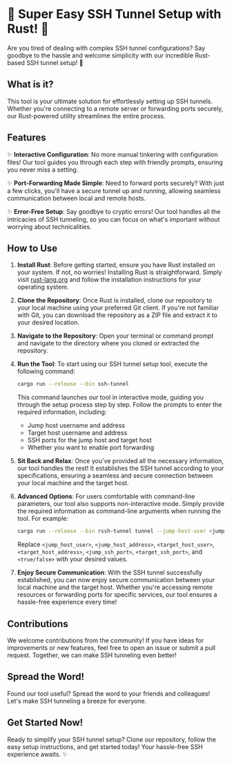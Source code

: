 # 🌟 Super Easy SSH Tunnel Setup with Rust! 🌟

Are you tired of dealing with complex SSH tunnel configurations? Say goodbye to the hassle and welcome simplicity with our incredible Rust-based SSH tunnel setup! 🎉

## What is it?

This tool is your ultimate solution for effortlessly setting up SSH tunnels. Whether you're connecting to a remote server or forwarding ports securely, our Rust-powered utility streamlines the entire process.

## Features

✨ **Interactive Configuration**: No more manual tinkering with configuration files! Our tool guides you through each step with friendly prompts, ensuring you never miss a setting.

✨ **Port-Forwarding Made Simple**: Need to forward ports securely? With just a few clicks, you'll have a secure tunnel up and running, allowing seamless communication between local and remote hosts.

✨ **Error-Free Setup**: Say goodbye to cryptic errors! Our tool handles all the intricacies of SSH tunneling, so you can focus on what's important without worrying about technicalities.

## How to Use

1. **Install Rust**: Before getting started, ensure you have Rust installed on your system. If not, no worries! Installing Rust is straightforward. Simply visit [rust-lang.org](https://www.rust-lang.org/) and follow the installation instructions for your operating system.

2. **Clone the Repository**: Once Rust is installed, clone our repository to your local machine using your preferred Git client. If you're not familiar with Git, you can download the repository as a ZIP file and extract it to your desired location.

3. **Navigate to the Repository**: Open your terminal or command prompt and navigate to the directory where you cloned or extracted the repository.

4. **Run the Tool**: To start using our SSH tunnel setup tool, execute the following command:

    ```bash
    cargo run --release --bin ssh-tunnel
    ```

   This command launches our tool in interactive mode, guiding you through the setup process step by step. Follow the prompts to enter the required information, including:

    - Jump host username and address
    - Target host username and address
    - SSH ports for the jump host and target host
    - Whether you want to enable port forwarding

5. **Sit Back and Relax**: Once you've provided all the necessary information, our tool handles the rest! It establishes the SSH tunnel according to your specifications, ensuring a seamless and secure connection between your local machine and the target host.

6. **Advanced Options**: For users comfortable with command-line parameters, our tool also supports non-interactive mode. Simply provide the required information as command-line arguments when running the tool. For example:

    ```bash
    cargo run --release --bin rssh-tunnel tunnel --jump-host-user <jump_host_user> --jump-host <jump_host_address> --target-host-user <target_host_user> --target-host <target_host_address> --jump-port <jump_ssh_port> --target-port <target_ssh_port> --port-forward <true/false>
    ```

   Replace `<jump_host_user>`, `<jump_host_address>`, `<target_host_user>`, `<target_host_address>`, `<jump_ssh_port>`, `<target_ssh_port>`, and `<true/false>` with your desired values.

7. **Enjoy Secure Communication**: With the SSH tunnel successfully established, you can now enjoy secure communication between your local machine and the target host. Whether you're accessing remote resources or forwarding ports for specific services, our tool ensures a hassle-free experience every time!

## Contributions

We welcome contributions from the community! If you have ideas for improvements or new features, feel free to open an issue or submit a pull request. Together, we can make SSH tunneling even better!

## Spread the Word!

Found our tool useful? Spread the word to your friends and colleagues! Let's make SSH tunneling a breeze for everyone.

## Get Started Now!

Ready to simplify your SSH tunnel setup? Clone our repository, follow the easy setup instructions, and get started today! Your hassle-free SSH experience awaits. ✨

